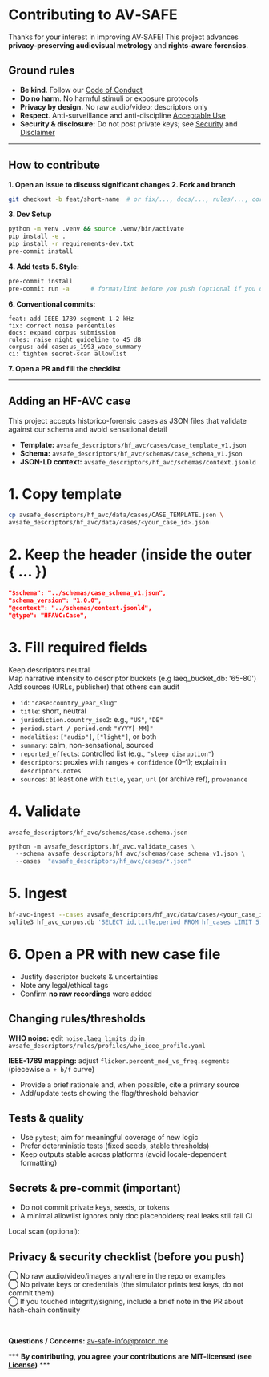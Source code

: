 # Contributing to AV‑SAFE

Thanks for your interest in improving AV‑SAFE! This project advances **privacy‑preserving audiovisual metrology** and **rights‑aware forensics**.

## Ground rules
- **Be kind**. Follow our [Code of Conduct](CODE_OF_CONDUCT.md)
- **Do no harm**. No harmful stimuli or exposure protocols
- **Privacy by design.** No raw audio/video; descriptors only
- **Respect**. Anti-surveillance and anti-discipline [Acceptable Use](ACCEPTABLE_USE.md)
- **Security & disclosure:** Do not post private keys; see [Security](SECURITY.md) and [Disclaimer](DISCLAIMER.md)

---

## How to contribute
**1. Open an Issue to discuss significant changes**
**2. Fork and branch**
   ```bash
   git checkout -b feat/short-name  # or fix/..., docs/..., rules/..., corpus/...
   ```
**3. Dev Setup**
```bash
python -m venv .venv && source .venv/bin/activate
pip install -e .
pip install -r requirements-dev.txt
pre-commit install
```
**4. Add tests**
**5. Style:**
   ```bash
   pre-commit install
   pre-commit run -a      # format/lint before you push (optional if you dislike auto-lint)
   ```
**6. Conventional commits:**
```vbnet
feat: add IEEE-1789 segment 1–2 kHz
fix: correct noise percentiles
docs: expand corpus submission
rules: raise night guideline to 45 dB
corpus: add case:us_1993_waco_summary
ci: tighten secret-scan allowlist
```
**7. Open a PR and fill the checklist**
   
---

## Adding an HF-AVC case
This project accepts historico-forensic cases as JSON files that validate against our schema and avoid sensational detail
- **Template:** `avsafe_descriptors/hf_avc/cases/case_template_v1.json`
- **Schema:** `avsafe_descriptors/hf_avc/schemas/case_schema_v1.json`
- **JSON-LD context:** `avsafe_descriptors/hf_avc/schemas/context.jsonld`

# 1. Copy template
   ```bash
   cp avsafe_descriptors/hf_avc/data/cases/CASE_TEMPLATE.json \
   avsafe_descriptors/hf_avc/data/cases/<your_case_id>.json
   ```
# 2. Keep the header (inside the outer { ... })
```json
"$schema": "../schemas/case_schema_v1.json",
"schema_version": "1.0.0",
"@context": "../schemas/context.jsonld",
"@type": "HFAVC:Case",
```

# 3. Fill required fields
Keep descriptors neutral \
Map narrative intensity to descriptor buckets (e.g laeq_bucket_db: '65-80') \
Add sources (URLs, publisher) that others can audit
- `id`: `"case:country_year_slug"`
- `title`: short, neutral
- `jurisdiction.country_iso2`: e.g., `"US"`, `"DE"`
- `period.start / period.end`: `"YYYY[-MM]"`
- `modalities`: `["audio"]`, `["light"]`, or both
- `summary`: calm, non-sensational, sourced
- `reported_effects`: controlled list (e.g., `"sleep disruption"`)
- `descriptors`: proxies with ranges + `confidence` (0–1); explain in `descriptors.notes`
- `sources`: at least one with `title`, `year`, `url` (or archive ref), `provenance`

# 4. Validate
` avsafe_descriptors/hf_avc/schemas/case.schema.json `
```python
python -m avsafe_descriptors.hf_avc.validate_cases \
  --schema avsafe_descriptors/hf_avc/schemas/case_schema_v1.json \
  --cases  "avsafe_descriptors/hf_avc/cases/*.json"
```

# 5. Ingest
   ```bash
   hf-avc-ingest --cases avsafe_descriptors/hf_avc/data/cases/<your_case_id>.json
   sqlite3 hf_avc_corpus.db 'SELECT id,title,period FROM hf_cases LIMIT 5;'
   ```
# 6. Open a PR with new case file
- Justify descriptor buckets & uncertainties
- Note any legal/ethical tags
- Confirm **no raw recordings** were added

## Changing rules/thresholds
**WHO noise:** edit `noise.laeq_limits_db` in \
`avsafe_descriptors/rules/profiles/who_ieee_profile.yaml`

**IEEE-1789 mapping:** adjust
`flicker.percent_mod_vs_freq.segments` (piecewise `a + b/f` curve)
- Provide a brief rationale and, when possible, cite a primary source
- Add/update tests showing the flag/threshold behavior

## Tests & quality
- Use `pytest`; aim for meaningful coverage of new logic
- Prefer deterministic tests (fixed seeds, stable thresholds)
- Keep outputs stable across platforms (avoid locale-dependent formatting)

## Secrets & pre-commit (important)
- Do not commit private keys, seeds, or tokens
- A minimal allowlist ignores only doc placeholders; real leaks still fail CI

Local scan (optional):

## Privacy & security checklist (before you push)
  ⃝ No raw audio/video/images anywhere in the repo or examples \
  ⃝ No private keys or credentials (the simulator prints test keys, do not commit them) \
  ⃝ If you touched integrity/signing, include a brief note in the PR about hash-chain continuity

<br>


**Questions / Concerns:** [av-safe-info@proton.me](av-safe-info@proton.me)

*** **By contributing, you agree your contributions are MIT-licensed (see [License](LICENSE.md))** ***
